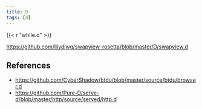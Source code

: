 ```yaml
---
title: D
tags: [d]
---
```


{{< r "while.d" >}}

<https://github.com/lilydjwg/swapview-rosetta/blob/master/D/swapview.d>

## References

- <https://github.com/CyberShadow/btdu/blob/master/source/btdu/browser.d>
- <https://github.com/Pure-D/serve-d/blob/master/http/source/served/http.d>
